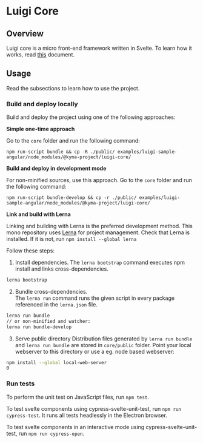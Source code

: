 # Luigi Core

## Overview

Luigi core is a micro front-end framework written in Svelte. To learn how it works, read [this](examples/README.md) document.

## Usage

Read the subsections to learn how to use the project.

### Build and deploy locally

Build and deploy the project using one of the following approaches:

**Simple one-time approach**

Go to the `core` folder and run the following command:

`npm run-script bundle && cp -R ./public/ examples/luigi-sample-angular/node_modules/@kyma-project/luigi-core/`

**Build and deploy in development mode**

For non-minified sources, use this approach.
Go to the `core` folder and run the following command:

`npm run-script bundle-develop && cp -r ./public/ examples/luigi-sample-angular/node_modules/@kyma-project/luigi-core/`

**Link and build with Lerna**

Linking and building with Lerna is the preferred development method.
This mono repository uses [Lerna](https://lernajs.io/) for project management. Check that Lerna is installed. If it is not, run `npm install --global lerna`

Follow these steps:

1. Install dependencies. 
The `lerna bootstrap` command executes npm install and links cross-dependencies.
```bash
lerna bootstrap
```

2. Bundle cross-dependencies.  
The `lerna run` command runs the given script in every package referenced in the `lerna.json` file.
```bash
lerna run bundle
// or non-minified and watcher:
lerna run bundle-develop
```

3. Serve public directory
Distribution files generated by `lerna run bundle` and `lerna run bundle` are stored in `core/public` folder. 
Point your local webserver to this directory or use a eg. node based webserver:
```bash
npm install --global local-web-server
0
````

### Run tests

To perform the unit test on JavaScript files, run `npm test`.

To test svelte components using cypress-svelte-unit-test, run `npm run cypress-test`. It runs all tests headlessly in the Electron browser.

To test svelte components in an interactive mode using cypress-svelte-unit-test, run `npm run cypress-open`.
